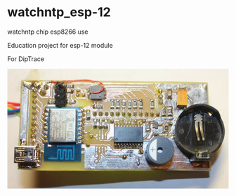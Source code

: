 # watchntp_esp-12
watchntp chip esp8266 use

Education project for esp-12 module

For DipTrace

![Example](https://github.com/AndyKorg/watchntp_esp-12/blob/master/IMG_5279.JPG)
